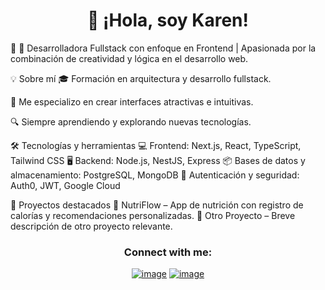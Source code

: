 <h1 align="center">👋 ¡Hola, soy Karen!</h1>👋 
🚀 Desarrolladora Fullstack con enfoque en Frontend | Apasionada por la combinación de creatividad y lógica en el desarrollo web.

💡 Sobre mí
🎓 Formación en arquitectura y desarrollo fullstack.

🎨 Me especializo en crear interfaces atractivas e intuitivas.

🔍 Siempre aprendiendo y explorando nuevas tecnologías.

🛠️ Tecnologías y herramientas
💻 Frontend: Next.js, React, TypeScript, Tailwind CSS
🖥️ Backend: Node.js, NestJS, Express
📦 Bases de datos y almacenamiento: PostgreSQL, MongoDB
🔐 Autenticación y seguridad: Auth0, JWT, Google Cloud

📌 Proyectos destacados
🔹 NutriFlow – App de nutrición con registro de calorías y recomendaciones personalizadas.
🔹 Otro Proyecto – Breve descripción de otro proyecto relevante.

<h3 align="center">Connect with me:</h3>
<div align="center">
<p><a href="https://www.linkedin.com/in/karen-casallas-51b87730"><img src="https://img.shields.io/badge/LinkedIn-0077B5?style=for-the-badge&amp;logo=linkedin&amp;logoColor=white" alt="image"></a>
<a href="mailto:karencasallas.arq@gmail.com"><img src="https://img.shields.io/badge/Gmail-D14836?style=for-the-badge&amp;logo=gmail&amp;logoColor=white" alt="image"></a></p>
</div>
